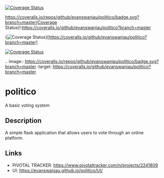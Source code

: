 [![Coverage Status](https://coveralls.io/repos/github/evanswanjau/politico/badge.svg?branch=master)](https://coveralls.io/github/evanswanjau/politico?branch=master)


https://coveralls.io/repos/github/evanswanjau/politico/badge.svg?branch=master(Coverage Status)!:https://coveralls.io/github/evanswanjau/politico?branch=master


{<img src="https://coveralls.io/repos/github/evanswanjau/politico/badge.svg?branch=master" alt="Coverage Status" />}[https://coveralls.io/github/evanswanjau/politico?branch=master]


<a href='https://coveralls.io/github/evanswanjau/politico?branch=master'><img src='https://coveralls.io/repos/github/evanswanjau/politico/badge.svg?branch=master' alt='Coverage Status' /></a>


.. image:: https://coveralls.io/repos/github/evanswanjau/politico/badge.svg?branch=master
:target: https://coveralls.io/github/evanswanjau/politico?branch=master


# politico
A basic voting system

## Description
A simple flask application that allows users to vote through an online platform.

## Links
* PIVOTAL TRACKER: https://www.pivotaltracker.com/n/projects/2241809
* UI: https://evanswanjau.github.io/politico/UI/
